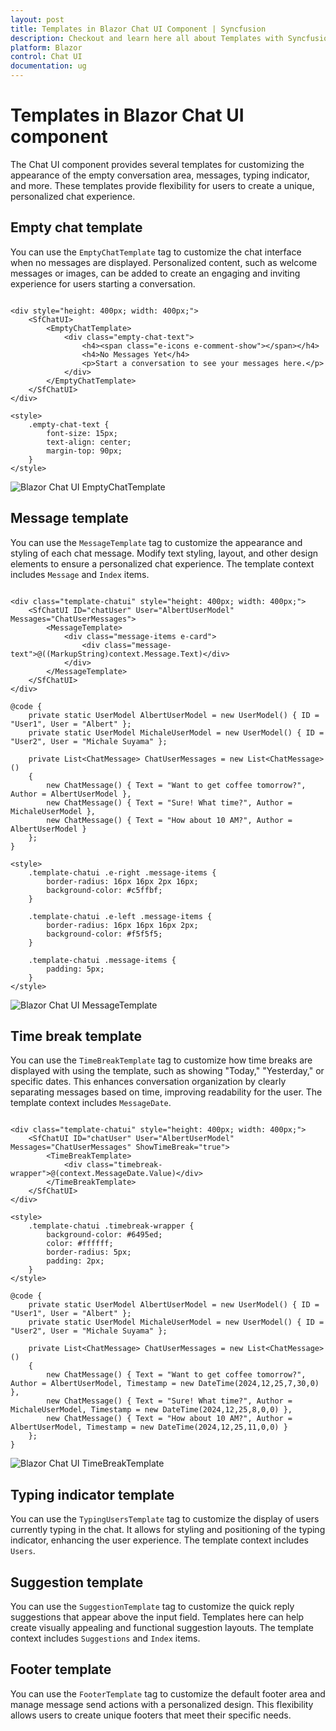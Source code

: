 ```yaml
---
layout: post
title: Templates in Blazor Chat UI Component | Syncfusion
description: Checkout and learn here all about Templates with Syncfusion Blazor Chat UI component in Blazor Server App and Blazor WebAssembly App.
platform: Blazor
control: Chat UI
documentation: ug
---
```


# Templates in Blazor Chat UI component

The Chat UI component provides several templates for customizing the appearance of the empty conversation area, messages, typing indicator, and more. These templates provide flexibility for users to create a unique, personalized chat experience. 

## Empty chat template

You can use the `EmptyChatTemplate` tag to customize the chat interface when no messages are displayed. Personalized content, such as welcome messages or images, can be added to create an engaging and inviting experience for users starting a conversation.

```cshtml

<div style="height: 400px; width: 400px;">
    <SfChatUI>
        <EmptyChatTemplate>
            <div class="empty-chat-text">
                <h4><span class="e-icons e-comment-show"></span></h4>
                <h4>No Messages Yet</h4>
                <p>Start a conversation to see your messages here.</p>
            </div>
        </EmptyChatTemplate>
    </SfChatUI>
</div>

<style>
    .empty-chat-text {
        font-size: 15px;
        text-align: center;
        margin-top: 90px;
    }
</style>

```

![Blazor Chat UI EmptyChatTemplate](./images/emptychat.png)

## Message template

You can use the `MessageTemplate` tag to customize the appearance and styling of each chat message. Modify text styling, layout, and other design elements to ensure a personalized chat experience. The template context includes `Message` and `Index` items.

```cshtml

<div class="template-chatui" style="height: 400px; width: 400px;">
    <SfChatUI ID="chatUser" User="AlbertUserModel" Messages="ChatUserMessages">
        <MessageTemplate>
            <div class="message-items e-card">
                <div class="message-text">@((MarkupString)context.Message.Text)</div>
            </div>
        </MessageTemplate>
    </SfChatUI>
</div>

@code {
    private static UserModel AlbertUserModel = new UserModel() { ID = "User1", User = "Albert" };
    private static UserModel MichaleUserModel = new UserModel() { ID = "User2", User = "Michale Suyama" };

    private List<ChatMessage> ChatUserMessages = new List<ChatMessage>()
    {
        new ChatMessage() { Text = "Want to get coffee tomorrow?", Author = AlbertUserModel },
        new ChatMessage() { Text = "Sure! What time?", Author = MichaleUserModel },
        new ChatMessage() { Text = "How about 10 AM?", Author = AlbertUserModel }
    };
}

<style>
    .template-chatui .e-right .message-items {
        border-radius: 16px 16px 2px 16px;
        background-color: #c5ffbf;
    }

    .template-chatui .e-left .message-items {
        border-radius: 16px 16px 16px 2px;
        background-color: #f5f5f5;
    }

    .template-chatui .message-items {
        padding: 5px;
    }
</style>

```

![Blazor Chat UI MessageTemplate](./images/messageTemp.png)

## Time break template

You can use the `TimeBreakTemplate` tag to customize how time breaks are displayed with using the template, such as showing "Today," "Yesterday," or specific dates. This enhances conversation organization by clearly separating messages based on time, improving readability for the user. The template context includes `MessageDate`.

```cshtml

<div class="template-chatui" style="height: 400px; width: 400px;">
    <SfChatUI ID="chatUser" User="AlbertUserModel" Messages="ChatUserMessages" ShowTimeBreak="true">
        <TimeBreakTemplate>
            <div class="timebreak-wrapper">@(context.MessageDate.Value)</div>
        </TimeBreakTemplate>
    </SfChatUI>
</div>

<style>
    .template-chatui .timebreak-wrapper {
        background-color: #6495ed;
        color: #ffffff;
        border-radius: 5px;
        padding: 2px;
    }
</style>

@code {
    private static UserModel AlbertUserModel = new UserModel() { ID = "User1", User = "Albert" };
    private static UserModel MichaleUserModel = new UserModel() { ID = "User2", User = "Michale Suyama" };

    private List<ChatMessage> ChatUserMessages = new List<ChatMessage>()
    {
        new ChatMessage() { Text = "Want to get coffee tomorrow?", Author = AlbertUserModel, Timestamp = new DateTime(2024,12,25,7,30,0) },
        new ChatMessage() { Text = "Sure! What time?", Author = MichaleUserModel, Timestamp = new DateTime(2024,12,25,8,0,0) },
        new ChatMessage() { Text = "How about 10 AM?", Author = AlbertUserModel, Timestamp = new DateTime(2024,12,25,11,0,0) }
    };
}

```

![Blazor Chat UI TimeBreakTemplate](./images/timebreakTemp.png)

## Typing indicator template

You can use the `TypingUsersTemplate` tag to customize the display of users currently typing in the chat. It allows for styling and positioning of the typing indicator, enhancing the user experience. The template context includes `Users`.

## Suggestion template

You can use the `SuggestionTemplate` tag to customize the quick reply suggestions that appear above the input field. Templates here can help create visually appealing and functional suggestion layouts. The template context includes `Suggestions` and `Index` items.

## Footer template

You can use the `FooterTemplate` tag to customize the default footer area and manage message send actions with a personalized design. This flexibility allows users to create unique footers that meet their specific needs.


